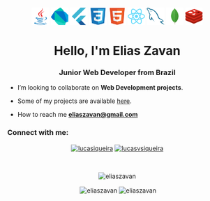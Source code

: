 <p align="center">
  <img alt="Java" width="40px" src="https://raw.githubusercontent.com/devicons/devicon/master/icons/java/java-original.svg">
  <img alt="Dart" width="40px" src="https://raw.githubusercontent.com/devicons/devicon/master/icons/dart/dart-original.svg">  
  <img alt="Flutter" width="40px" src="https://raw.githubusercontent.com/devicons/devicon/master/icons/flutter/flutter-original.svg">
  <img alt="CSS3" width="40px" src="https://raw.githubusercontent.com/devicons/devicon/master/icons/css3/css3-original.svg">
  <img alt="HTML5" width="40px" src="https://raw.githubusercontent.com/devicons/devicon/master/icons/html5/html5-original.svg">
  <img alt="React" width="40px" src="https://raw.githubusercontent.com/devicons/devicon/master/icons/react/react-original.svg"> 
  
  <img alt="MySQL" width="40px" src="https://raw.githubusercontent.com/devicons/devicon/master/icons/mysql/mysql-original.svg">
  <img alt="MongoDB" width="40px" src="https://raw.githubusercontent.com/devicons/devicon/master/icons/mongodb/mongodb-original.svg">
  <img alt="Redis" width="40px" src="https://raw.githubusercontent.com/devicons/devicon/master/icons/redis/redis-original.svg"> <br/>
</p>


<h1 align="center">Hello, I'm Elias Zavan</h1>
<h3 align="center">Junior Web Developer from Brazil</h3>

- I’m looking to collaborate on **Web Development projects**.

- Some of my projects are available [here](https://eliaszavan.site/).

- How to reach me **eliaszavan@gmail.com**

<h3 align="left">Connect with me:</h3>
<p align="center">
<a href="https://instagram.com/eliaszavan" target="blank"><img align="center" src="https://raw.githubusercontent.com/rahuldkjain/github-profile-readme-generator/master/src/images/icons/Social/instagram.svg" alt="lucasiqueira" height="30" width="40" /></a>
<a href="https://linkedin.com/in/eliaszavan" target="blank"><img align="center" src="https://raw.githubusercontent.com/rahuldkjain/github-profile-readme-generator/master/src/images/icons/Social/linked-in-alt.svg" alt="lucasvsiqueira" height="30" width="40" /></a>
</p>
<br>

<div display="flex">
  <p align="center"><img align="center" src="https://github-readme-stats.vercel.app/api/top-langs?username=eliaszavan&show_icons=true&theme=dark&locale=en&layout=compact" alt="eliaszavan" /></p>
  <div align="center">
    <span>&nbsp;<img align="center" src="https://github-readme-stats.vercel.app/api?username=eliaszavan&show_icons=true&theme=dark&locale=en" alt="eliaszavan" /></span>
    <span><img align="center" src="https://github-readme-streak-stats.herokuapp.com/?user=eliaszavan&theme=dark" alt="eliaszavan" /></span>
  </div>
</div>



